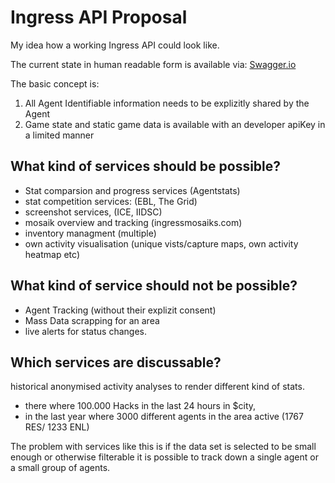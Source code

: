# Ingress API Proposal

My idea how a working Ingress API could look like.

The current state in human readable form is available via: [Swagger.io](https://petstore.swagger.io/?url=https://raw.githubusercontent.com/Aradiv/ingress-api-proposal/master/openapi.yml)

The basic concept is:
1. All Agent Identifiable information needs to be explizitly shared by the Agent
2. Game state and static game data is available with an developer apiKey in a limited manner

## What kind of services should be possible?
- Stat comparsion and progress services (Agentstats)
- stat competition services: (EBL, The Grid)
- screenshot services, (ICE, IIDSC)
- mosaik overview and tracking (ingressmosaiks.com)
- inventory managment (multiple)
- own activity visualisation (unique vists/capture maps, own activity heatmap etc)

## What kind of service should not be possible?
- Agent Tracking (without their explizit consent)
- Mass Data scrapping for an area 
- live alerts for status changes.

## Which services are discussable?
historical anonymised activity analyses to render different kind of stats.
- there where 100.000 Hacks in the last 24 hours in $city, 
- in the last year where 3000 different agents in the area active (1767 RES/ 1233 ENL)

The problem with services like this is if the data set is selected to be small enough or otherwise filterable it is possible to track down a single agent or a small group of agents.
